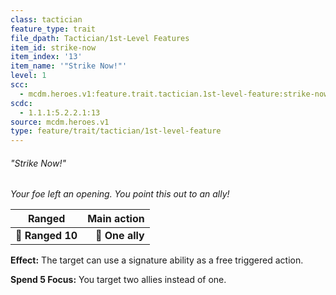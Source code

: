 ```yaml
---
class: tactician
feature_type: trait
file_dpath: Tactician/1st-Level Features
item_id: strike-now
item_index: '13'
item_name: '"Strike Now!"'
level: 1
scc:
  - mcdm.heroes.v1:feature.trait.tactician.1st-level-feature:strike-now
scdc:
  - 1.1.1:5.2.2.1:13
source: mcdm.heroes.v1
type: feature/trait/tactician/1st-level-feature
---
```


###### "Strike Now!"

*Your foe left an opening. You point this out to an ally!*

| **Ranged**       | **Main action** |
| ---------------- | --------------: |
| **📏 Ranged 10** | **🎯 One ally** |

**Effect:** The target can use a signature ability as a free triggered action.

**Spend 5 Focus:** You target two allies instead of one.
